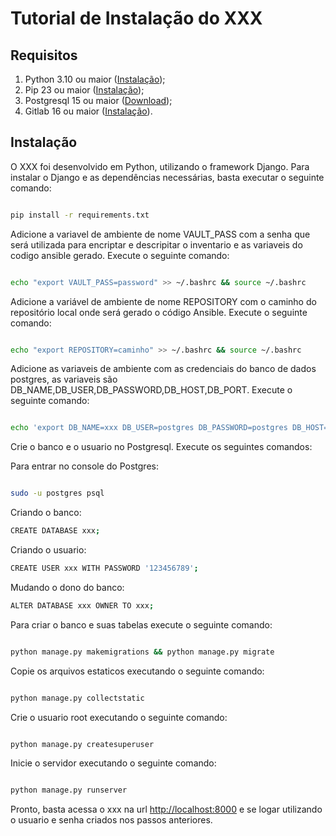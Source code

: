 # Tutorial de Instalação do XXX

## Requisitos

1) Python 3.10 ou maior ([Instalação](https://docs.python.org/3/using/index.html));
2) Pip 23 ou maior ([Instalação](https://pip.pypa.io/en/stable/installation/));
3) Postgresql 15 ou maior ([Download](https://www.postgresql.org/download/));
4) Gitlab 16 ou maior ([Instalação](https://about.gitlab.com/install/)).

## Instalação
O XXX foi desenvolvido em Python, utilizando o framework Django. Para instalar o Django e as dependências necessárias, basta executar o seguinte comando:

```bash

pip install -r requirements.txt

```
Adicione a variavel de ambiente de nome VAULT_PASS com a senha que será utilizada para encriptar e descripitar o inventario e as variaveis do codigo ansible gerado. 
Execute o seguinte comando:

```bash

echo "export VAULT_PASS=password" >> ~/.bashrc && source ~/.bashrc

```
Adicione a variável de ambiente de nome REPOSITORY com o caminho do repositório local onde será gerado o código Ansible. Execute o seguinte comando:

```bash

echo "export REPOSITORY=caminho" >> ~/.bashrc && source ~/.bashrc

```

Adicione as variaveis de ambiente com as credenciais do banco de dados postgres, as variaveis são DB_NAME,DB_USER,DB_PASSWORD,DB_HOST,DB_PORT. Execute o seguinte comando:

```bash

echo 'export DB_NAME=xxx DB_USER=postgres DB_PASSWORD=postgres DB_HOST=localhost DB_PORT=5432' >> ~/.bashrc && source ~/.bashrc
```

Crie o banco e o usuario no Postgresql. Execute os seguintes comandos:

Para entrar no console do Postgres:

```bash

sudo -u postgres psql

```
Criando o banco:
```bash
CREATE DATABASE xxx;
```
Criando o usuario:
```bash
CREATE USER xxx WITH PASSWORD '123456789';
```
Mudando o dono do banco:
```bash
ALTER DATABASE xxx OWNER TO xxx;
```

Para criar o banco e suas tabelas execute o seguinte comando:

```bash

python manage.py makemigrations && python manage.py migrate

```
Copie os arquivos estaticos executando o seguinte comando:

```bash

python manage.py collectstatic

```
Crie o usuario root executando o seguinte comando:

```bash

python manage.py createsuperuser

```
Inicie o servidor executando o seguinte comando:

```bash

python manage.py runserver

```

Pronto, basta acessa o xxx na url [http://localhost:8000](http://localhost:8000) e se logar utilizando o usuario e senha criados nos passos anteriores.


